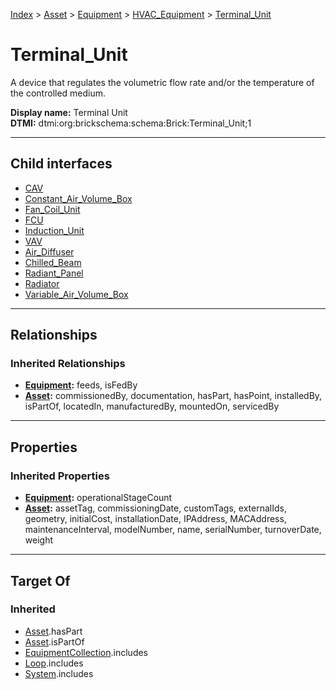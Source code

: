 [Index](../../../../index.md) > [Asset](../../../Asset.md) > [Equipment](../../Equipment.md) > [HVAC_Equipment](../HVAC_Equipment.md) > [Terminal_Unit](#)
# Terminal_Unit

A device that regulates the volumetric flow rate and/or the temperature of the controlled medium.


**Display name:** Terminal Unit<br />
**DTMI:** dtmi:org:brickschema:schema:Brick:Terminal_Unit;1

---

## Child interfaces
* [CAV](CAV.md)
* [Constant_Air_Volume_Box](Constant_Air_Volume_Box.md)
* [Fan_Coil_Unit](Fan_Coil_Unit.md)
* [FCU](FCU.md)
* [Induction_Unit](Induction_Unit.md)
* [VAV](VAV.md)
* [Air_Diffuser](Air_Diffuser/Air_Diffuser.md)
* [Chilled_Beam](Chilled_Beam/Chilled_Beam.md)
* [Radiant_Panel](Radiant_Panel/Radiant_Panel.md)
* [Radiator](Radiator/Radiator.md)
* [Variable_Air_Volume_Box](Variable_Air_Volume_Box/Variable_Air_Volume_Box.md)

---

## Relationships

### Inherited Relationships
* **[Equipment](../../Equipment.md):** feeds, isFedBy
* **[Asset](../../../Asset.md):** commissionedBy, documentation, hasPart, hasPoint, installedBy, isPartOf, locatedIn, manufacturedBy, mountedOn, servicedBy

---

## Properties

### Inherited Properties
* **[Equipment](../../Equipment.md):** operationalStageCount
* **[Asset](../../../Asset.md):** assetTag, commissioningDate, customTags, externalIds, geometry, initialCost, installationDate, IPAddress, MACAddress, maintenanceInterval, modelNumber, name, serialNumber, turnoverDate, weight

---

## Target Of
### Inherited
* [Asset](../../../Asset.md).hasPart
* [Asset](../../../Asset.md).isPartOf
* [EquipmentCollection](../../../../Collection/EquipmentCollection.md).includes
* [Loop](../../../../Collection/Loop/Loop.md).includes
* [System](../../../../Collection/System/System.md).includes
